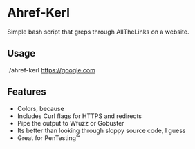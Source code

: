 # Ahref-Kerl
Simple bash script that greps through AllTheLinks on a website.

## Usage
./ahref-kerl https://google.com

## Features
- Colors, because
- Includes Curl flags for HTTPS and redirects
- Pipe the output to Wfuzz or Gobuster
- Its better than looking through sloppy source code, I guess
- Great for PenTesting™

